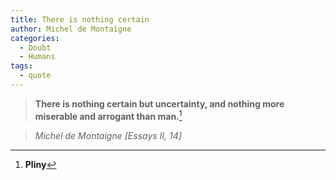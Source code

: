 ```yaml
---
title: There is nothing certain
author: Michel de Montaigne
categories:
  - Doubt
  - Humans
tags:
  - quote
---
```


> **There is nothing certain but uncertainty, and nothing more miserable and arrogant than man.**[^1]

> <cite>Michel de Montaigne [Essays II, 14]</cite>

[^1]: **Pliny**